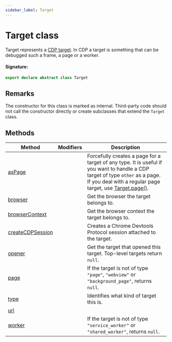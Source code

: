 ```yaml
---
sidebar_label: Target
---
```


# Target class

Target represents a [CDP target](https://chromedevtools.github.io/devtools-protocol/tot/Target/). In CDP a target is something that can be debugged such a frame, a page or a worker.

#### Signature:

```typescript
export declare abstract class Target
```

## Remarks

The constructor for this class is marked as internal. Third-party code should not call the constructor directly or create subclasses that extend the `Target` class.

## Methods

| Method                                                     | Modifiers | Description                                                                                                                                                                                                                        |
| ---------------------------------------------------------- | --------- | ---------------------------------------------------------------------------------------------------------------------------------------------------------------------------------------------------------------------------------- |
| [asPage](./puppeteer.target.aspage.md)                     |           | Forcefully creates a page for a target of any type. It is useful if you want to handle a CDP target of type <code>other</code> as a page. If you deal with a regular page target, use [Target.page()](./puppeteer.target.page.md). |
| [browser](./puppeteer.target.browser.md)                   |           | Get the browser the target belongs to.                                                                                                                                                                                             |
| [browserContext](./puppeteer.target.browsercontext.md)     |           | Get the browser context the target belongs to.                                                                                                                                                                                     |
| [createCDPSession](./puppeteer.target.createcdpsession.md) |           | Creates a Chrome Devtools Protocol session attached to the target.                                                                                                                                                                 |
| [opener](./puppeteer.target.opener.md)                     |           | Get the target that opened this target. Top-level targets return <code>null</code>.                                                                                                                                                |
| [page](./puppeteer.target.page.md)                         |           | If the target is not of type <code>&quot;page&quot;</code>, <code>&quot;webview&quot;</code> or <code>&quot;background_page&quot;</code>, returns <code>null</code>.                                                               |
| [type](./puppeteer.target.type.md)                         |           | Identifies what kind of target this is.                                                                                                                                                                                            |
| [url](./puppeteer.target.url.md)                           |           |                                                                                                                                                                                                                                    |
| [worker](./puppeteer.target.worker.md)                     |           | If the target is not of type <code>&quot;service_worker&quot;</code> or <code>&quot;shared_worker&quot;</code>, returns <code>null</code>.                                                                                         |
